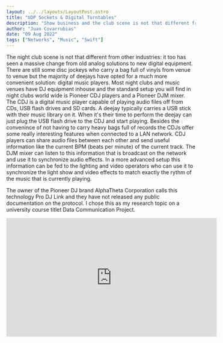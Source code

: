 ```yaml
---
layout: ../../layouts/LayoutPost.astro
title: "UDP Sockets & Digital Turntables"
description: "Show business and the club scene is not that different from other industries: it too has seen a massive change from old analog solutions to new digital equipment."
author: "Juan Covarrubias"
date: "09 Aug 2022"
tags: ["Networks", "Music", "Swift"]
---
```

The night club scene is not that different from other industries: it too has seen a massive change from old analog solutions to new digital equipment. There are still some disc jockeys who carry a bag full of vinyls from venue to venue but the majority of deejays have opted for a much more convenient solution: digital music players. Most night clubs and music venues have DJ equipment inhouse and the standard setup you will find in night clubs world wide is Pioneer CDJ players and a Pioneer DJM mixer. The CDJ is a digital music player capable of playing audio files off from CDs, USB flash drives and SD cards. A deejay typically carries a USB stick with their music library on it. When it's their time to perform the deejay can just plug the USB flash drive to the CDJ and start playing. Besides the convenince of not having to carry heavy bags full of records the CDJs offer some really interesting features when connected to a LAN network. CDJ players can share audio files between each other and send useful information like the current BPM (beats per minute) of the current track. The DJM mixer can listen to this information that is broadcast on the network and use it to synchronize audio effects. In a more advanced setup this information can be fed to the lighting and video operators who can use it to synchronize the light show and video effects to match exactly the rythm of the music that is currently playing.

The owner of the Pioneer DJ brand AlphaTheta Corporation calls this technology Pro DJ Link and they have not released any public documentation on the protocol. I chose this as my research topic on a university course titlet Data Communication Project.

<div class="flex flex-row items-center justify-center w-full aspect-video">
<iframe class="object-cover h-full w-full" width="560" height="315" src="https://www.youtube.com/embed/MCkAdgy9cAU" title="YouTube video player" frameborder="0" allow="accelerometer; autoplay; clipboard-write; encrypted-media; gyroscope; picture-in-picture" allowfullscreen></iframe>
</div>